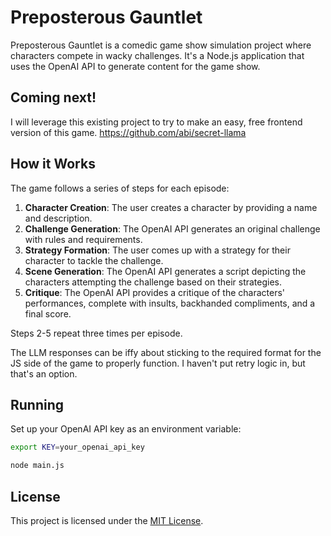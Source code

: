 # Preposterous Gauntlet

Preposterous Gauntlet is a comedic game show simulation project where characters compete in wacky challenges. It's a Node.js application that uses the OpenAI API to generate content for the game show.

## Coming next!

I will leverage this existing project to try to make an easy, free frontend version of this game.  https://github.com/abi/secret-llama


## How it Works

The game follows a series of steps for each episode:

1. **Character Creation**: The user creates a character by providing a name and description.
2. **Challenge Generation**: The OpenAI API generates an original challenge with rules and requirements.
3. **Strategy Formation**: The user comes up with a strategy for their character to tackle the challenge.
4. **Scene Generation**: The OpenAI API generates a script depicting the characters attempting the challenge based on their strategies.
5. **Critique**: The OpenAI API provides a critique of the characters' performances, complete with insults, backhanded compliments, and a final score.

Steps 2-5 repeat three times per episode.

The LLM responses can be iffy about sticking to the required format for the JS side of the game to properly function.  I haven't put retry logic in, but that's an option.

## Running

Set up your OpenAI API key as an environment variable:

```bash
export KEY=your_openai_api_key

node main.js
```

## License

This project is licensed under the [MIT License](LICENSE).
